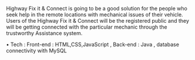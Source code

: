 Highway Fix it & Connect is going to be a good solution for the people who seek help in the remote locations with mechanical issues of their vehicle. Users of the Highway Fix it &
Connect will be the registered public and they will be getting connected with the particular mechanic through the trustworthy Assistance system.

• Tech : Front-end : HTML,CSS,JavaScript , Back-end : Java , database connectivity with MySQL
